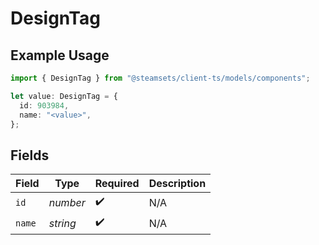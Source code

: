 # DesignTag

## Example Usage

```typescript
import { DesignTag } from "@steamsets/client-ts/models/components";

let value: DesignTag = {
  id: 903984,
  name: "<value>",
};
```

## Fields

| Field              | Type               | Required           | Description        |
| ------------------ | ------------------ | ------------------ | ------------------ |
| `id`               | *number*           | :heavy_check_mark: | N/A                |
| `name`             | *string*           | :heavy_check_mark: | N/A                |
